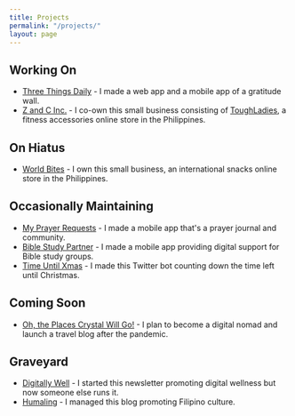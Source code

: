 ```yaml
---
title: Projects
permalink: "/projects/"
layout: page
---
```


## Working On
* [Three Things Daily](https://threethingsdaily.xyz) - I made a web app and a mobile app of a gratitude wall.
* [Z and C Inc.](https://zandcinc.com) - I co-own this small business consisting of [ToughLadies](https://shoptoughladies.com), a fitness accessories online store in the Philippines.

## On Hiatus
* [World Bites](https://worldbites.ph) - I own this small business, an international snacks online store in the Philippines.

## Occasionally Maintaining
* [My Prayer Requests](https://myprayerrequests.app) - I made a mobile app that's a prayer journal and community.
* [Bible Study Partner](https://biblestudypartner.app) - I made a mobile app providing digital support for Bible study groups.
* [Time Until Xmas](https://twitter.com/time_until_xmas) - I made this Twitter bot counting down the time left until Christmas.

## Coming Soon
* [Oh, the Places Crystal Will Go!](https://ohtheplacescrystalwillgo.com) - I plan to become a digital nomad and launch a travel blog after the pandemic.

## Graveyard
* [Digitally Well](https://getdigitallywell.com) - I started this newsletter promoting digital wellness but now someone else runs it.
* [Humaling](https://humaling.com) - I managed this blog promoting Filipino culture.